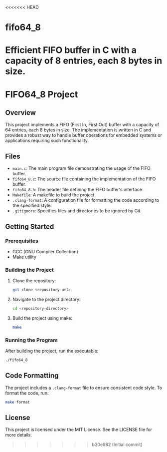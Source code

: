 <<<<<<< HEAD
# fifo64_8
Efficient FIFO buffer in C with a capacity of 8 entries, each 8 bytes in size.
=======
# FIFO64_8 Project

## Overview
This project implements a FIFO (First In, First Out) buffer with a capacity of 64 entries, each 8 bytes in size. The implementation is written in C and provides a robust way to handle buffer operations for embedded systems or applications requiring such functionality.

## Files

- `main.c`: The main program file demonstrating the usage of the FIFO buffer.
- `fifo64_8.c`: The source file containing the implementation of the FIFO buffer.
- `fifo64_8.h`: The header file defining the FIFO buffer's interface.
- `Makefile`: A makefile to build the project.
- `.clang-format`: A configuration file for formatting the code according to the specified style.
- `.gitignore`: Specifies files and directories to be ignored by Git.

## Getting Started

### Prerequisites

- GCC (GNU Compiler Collection)
- Make utility

### Building the Project

1. Clone the repository:
   ```bash
   git clone <repository-url>
   ```
2. Navigate to the project directory:
   ```bash
   cd <repository-directory>
   ```
3. Build the project using make:
   ```bash
   make
   ```

### Running the Program

After building the project, run the executable:
```bash
./fifo64_8
```

## Code Formatting

The project includes a `.clang-format` file to ensure consistent code style. To format the code, run:
```bash
make format
```

## License

This project is licensed under the MIT License. See the LICENSE file for more details.
>>>>>>> b30e982 (Initial commit)
